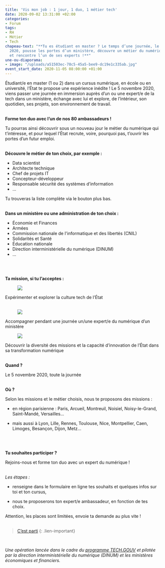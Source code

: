 ```yaml
---
title: 'Vis mon job : 1 jour, 1 duo, 1 métier tech'
date: 2020-09-02 13:31:00 +02:00
categories:
- Forum
tags:
- RH
- Métier
- Tech
chapeau-text: "**Tu es étudiant en master ? Le temps d’une journée, le 5 novembre
  2020, pousse les portes d’un ministère, découvre un métier du numérique de l’État
  et rencontre l’un de ses experts !**"
une-ou-diaporama:
- image: "/uploads/a51503ec-78c5-45a5-bee9-dc19e1c335ab.jpg"
event_start_date: 2020-11-05 08:00:00 +01:00
---
```


Étudiant/e en master (1 ou 2) dans un cursus numérique, en école ou en université, l’État te propose une expérience inédite !
Le 5 novembre 2020, viens passer une journée en immersion auprès d’un ou une expert/e de la tech dans un ministère, échange avec lui et explore, de l’intérieur, son quotidien, ses projets, son environnement de travail.
<br>
<br>


**Forme ton duo avec l’un de nos 80 ambassadeurs !**

Tu pourras ainsi découvrir sous un nouveau jour le métier du numérique qui t’intéresse, et pour lequel l’État recrute, voire, pourquoi pas, t’ouvrir les portes d’un futur emploi.
<br>
<br>


**Découvre le métier de ton choix, par exemple :**

* Data scientist
* Architecte technique
* Chef de projets IT
* Concepteur-développeur
* Responsable sécurité des systèmes d’information
* ...

Tu trouveras la liste complète via le bouton plus bas.
<br>
<br>


**Dans un ministère ou une administration de ton choix :**

* Économie et Finances
* Armées
* Commission nationale de l'informatique et des libertés (CNIL)
* Solidarités et Santé
* Éducation nationale
* Direction interministérielle du numérique (DINUM)
* ...
<br>
<br>


**Ta mission, si tu l’acceptes :**

<figure class='image-left' style='width: 7%;'><img src="/uploads/IMAGE1.png"/></figure>Expérimenter et explorer la culture tech de l’État
<br>
<br>

<figure class='image-left' style='width: 7%;'><img src="/uploads/IMAGE2-5704c3.png"/></figure>Accompagner pendant une journée un/une expert/e du numérique d’un ministère
<br>

<figure class='image-left' style='width: 7%;'><img src="/uploads/IMAGE3.png"/></figure>Découvrir la diversité des missions et la capacité d’innovation de l’État dans sa transformation numérique
<br>
<br>


**Quand ?**

Le 5 novembre 2020, toute la journée
<br>
<br>


**Où ?**

Selon les missions et le métier choisis, nous te proposons des missions :

* en région parisienne : Paris, Arcueil, Montreuil, Noisiel, Noisy-le-Grand, Saint-Mandé, Versailles…

* mais aussi à Lyon, Lille, Rennes, Toulouse, Nice, Montpellier, Caen, Limoges, Besançon, Dijon, Metz…
<br>
<br>

**Tu souhaites participer ?**

Rejoins-nous et forme ton duo avec un expert du numérique !
<br>
<br>

*Les étapes :*

* renseigne dans le formulaire en ligne tes souhaits et quelques infos sur toi et ton cursus,

* nous te proposerons ton expert/e ambassadeur, en fonction de tes choix.

Attention, les places sont limitées, envoie ta demande au plus vite !
<br>
<br>


> [C’est parti](https://sgmap.sphinxdeclic.com/d/s/ty1gxn)
{: .lien-important}

<br>

*Une opération lancée dans le cadre du [programme TECH.GOUV](https://www.numerique.gouv.fr/publications/tech-gouv-strategie-et-feuille-de-route-2019-2021/) et pilotée par la direction interministérielle du numérique (DINUM) et les ministères économiques et financiers.*